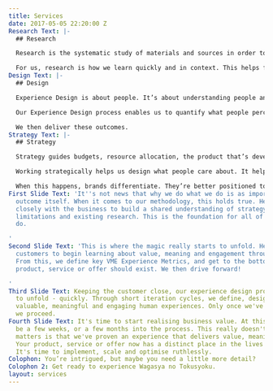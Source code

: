 ```yaml
---
title: Services
date: 2017-05-05 22:20:00 Z
Research Text: |-
  ## Research

  Research is the systematic study of materials and sources in order to establish facts and reach new conclusions. Well, that’s the official definition.

  For us, research is how we learn quickly and in context. This helps focus our collective time, effort and capital in the right direction.
Design Text: |-
  ## Design

  Experience Design is about people. It’s about understanding people and helping them get stuff done.

  Our Experience Design process enables us to quantify what people perceive to be valuable, meaningful and engaging.

  We then deliver these outcomes.
Strategy Text: |-
  ## Strategy

  Strategy guides budgets, resource allocation, the product that’s developed, and the way it’s marketed.

  Working strategically helps us design what people care about. It helps us deliver what they’ll pay for.

  When this happens, brands differentiate. They’re better positioned to meet strategic objectives.[[[](https://www.greaterthanexperience.design/services)](https://www.greaterthanexperience.design/services/strategy)](https://www.greaterthanexperience.design/services/strategy)
First Slide Text: 'It''s not news that why we do what we do is as important as the
  outcome itself. When it comes to our methodology, this holds true. Here we work
  closely with the business to build a shared understanding of strategy, objectives,
  limitations and existing research. This is the foundation for all of the work we
  do.

'
Second Slide Text: 'This is where the magic really starts to unfold. Here we engage
  customers to begin learning about value, meaning and engagement through their eyes.
  From this, we define key VME Experience Metrics, and get to the bottom of why your
  product, service or offer should exist. We then drive forward!

'
Third Slide Text: Keeping the customer close, our experience design process begins
  to unfold - quickly. Through short iteration cycles, we define, design and test
  valuable, meaningful and engaging human experiences. Only once we've nailed it do
  we proceed.
Fourth Slide Text: It's time to start realising business value. At this point we might
  be a few weeks, or a few months into the process. This really doesn't matter. What
  matters is that we've proven an experience that delivers value, meaning and engagement.
  Your product, service or offer now has a distinct place in the lives of your customers.
  It's time to implement, scale and optimise ruthlessly.
Colophon: You’re intrigued, but maybe you need a little more detail?
Colophon 2: Get ready to experience Wagasya no Tokusyoku.
layout: services
---
```


